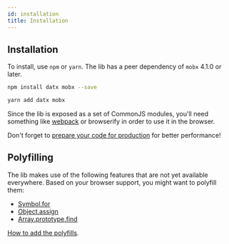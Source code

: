 ```yaml
---
id: installation
title: Installation
---
```


## Installation

To install, use `npm` or `yarn`. The lib has a peer dependency of `mobx` 4.1.0 or later.

```bash
npm install datx mobx --save
```

```bash
yarn add datx mobx
```

Since the lib is exposed as a set of CommonJS modules, you'll need something like [webpack](https://webpack.js.org/) or browserify in order to use it in the browser.

Don't forget to [prepare your code for production](https://webpack.js.org/guides/production/) for better performance!

## Polyfilling

The lib makes use of the following features that are not yet available everywhere. Based on your browser support, you might want to polyfill them:

- [Symbol.for](https://developer.mozilla.org/en-US/docs/Web/JavaScript/Reference/Global_Objects/Symbol)
- [Object.assign](https://developer.mozilla.org/en-US/docs/Web/JavaScript/Reference/Global_Objects/Object/assign)
- [Array.prototype.find](https://developer.mozilla.org/en-US/docs/Web/JavaScript/Reference/Global_Objects/Array/find)

[How to add the polyfills](../troubleshooting/known-issues#the-library-doesnt-work-in-internet-explorer-11).
